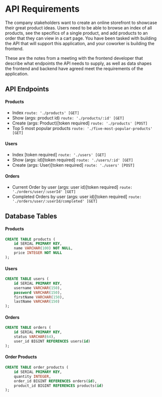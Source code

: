 # API Requirements
The company stakeholders want to create an online storefront to showcase their great product ideas. Users need to be able to browse an index of all products, see the specifics of a single product, and add products to an order that they can view in a cart page. You have been tasked with building the API that will support this application, and your coworker is building the frontend.

These are the notes from a meeting with the frontend developer that describe what endpoints the API needs to supply, as well as data shapes the frontend and backend have agreed meet the requirements of the application. 

## API Endpoints
#### Products
- Index ``` route: './products' [GET] ```
- Show (args: product id) ``` route: './products/:id' [GET] ``` 
- Create (args: Product)[token required] ``` route: './products' [POST] ``` 
- Top 5 most popular products ``` route: './five-most-popular-products' [GET] ```  

#### Users
- Index [token required] ``` route: './users' [GET] ``` 
- Show (args: id)[token required] ``` route: './users/:id' [GET] ``` 
- Create (args: User)[token required] ``` route: './users' [POST] ``` 

#### Orders
- Current Order by user (args: user id)[token required] ``` route: './orders/user/:userId' [GET] ``` 
- Completed Orders by user (args: user id)[token required] ``` route: './orders/user/:userId/completed' [GET] ``` 


## Database Tables

#### Products
```sql
CREATE TABLE products (
    id SERIAL PRIMARY KEY,
    name VARCHAR(100) NOT NULL,
    price INTEGER NOT NULL
);
```

#### Users
```sql
CREATE TABLE users (
    id SERIAL PRIMARY KEY,
    username VARCHAR(150),
    password VARCHAR(150),
    firstName VARCHAR(150),
    lastName VARCHAR(150)
);
```

#### Orders
```sql
CREATE TABLE orders (
    id SERIAL PRIMARY KEY,
    status VARCHAR(64),
    user_id BIGINT REFERENCES users(id)
);
```

#### Order Products
```sql
CREATE TABLE order_products (
    id SERIAL PRIMARY KEY,
    quantity INTEGER,
    order_id BIGINT REFERENCES orders(id),
    product_id BIGINT REFERENCES products(id)
);
```
